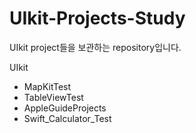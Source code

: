 # UIkit-Projects-Study

UIkit project들을 보관하는 repository입니다.
 
UIkit
- MapKitTest
- TableViewTest
- AppleGuideProjects
- Swift_Calculator_Test
